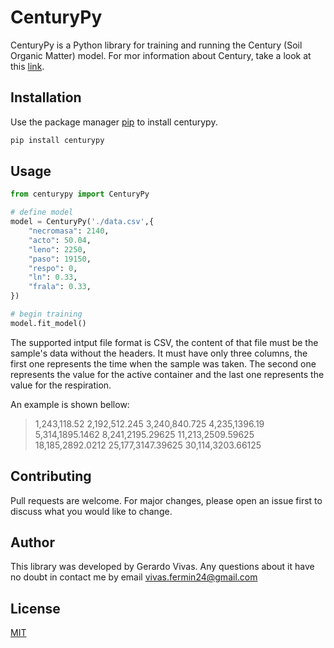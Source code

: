 # CenturyPy

CenturyPy is a Python library for training and running the Century (Soil Organic Matter) model. For mor information about Century, take a look at this [link](https://www2.nrel.colostate.edu/projects/irc/public/Documents/Software/Century5/Reference/html/Century/cent5-overview.htm).

## Installation

Use the package manager [pip](https://pip.pypa.io/en/stable/) to install centurypy.

```bash
pip install centurypy
```

## Usage

```python
from centurypy import CenturyPy

# define model
model = CenturyPy('./data.csv',{
    "necromasa": 2140,
    "acto": 50.04,
    "leno": 2250,
    "paso": 19150,
    "respo": 0,
    "ln": 0.33,
    "frala": 0.33,
})

# begin training
model.fit_model()

```

The supported intput file format is CSV, the content of that file must be the sample's data without the headers.
It must have only three columns, the first one represents the time when the sample was taken. 
The second one represents the value for the active container and the last one represents the value for the
respiration. 

An example is shown bellow: 

> 1,243,118.52
> 2,192,512.245
> 3,240,840.725
> 4,235,1396.19
> 5,314,1895.1462
> 8,241,2195.29625
> 11,213,2509.59625
> 18,185,2892.0212
> 25,177,3147.39625
> 30,114,3203.66125


## Contributing

Pull requests are welcome. For major changes, please open an issue first
to discuss what you would like to change.

## Author

This library was developed by Gerardo Vivas. Any questions about it have no doubt in contact me by email <vivas.fermin24@gmail.com>

## License

[MIT](https://choosealicense.com/licenses/mit/)